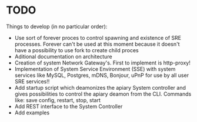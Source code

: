# TODO

Things to develop (in no particular order):

  * Use sort of forever proces to control spawning and existence of SRE processes. Forever can't be used at this moment because it doesn't have a possibility to use fork to create child proces
  * Aditional documentation on architecture
  * Creation of system Network Gateway's. First to implement is http-proxy!
  * Implementation of System Service Environment (SSE) with system services like MySQL, Postgres, mDNS, Bonjour, uPnP for use by all user SRE services!!
  * Add startup script which deamonizes the apiary System controller and gives possibilities to control the apiary deamon from the CLI. Commands like: save config, restart, stop, start
  * Add REST interface to the System Controller
  * Add examples